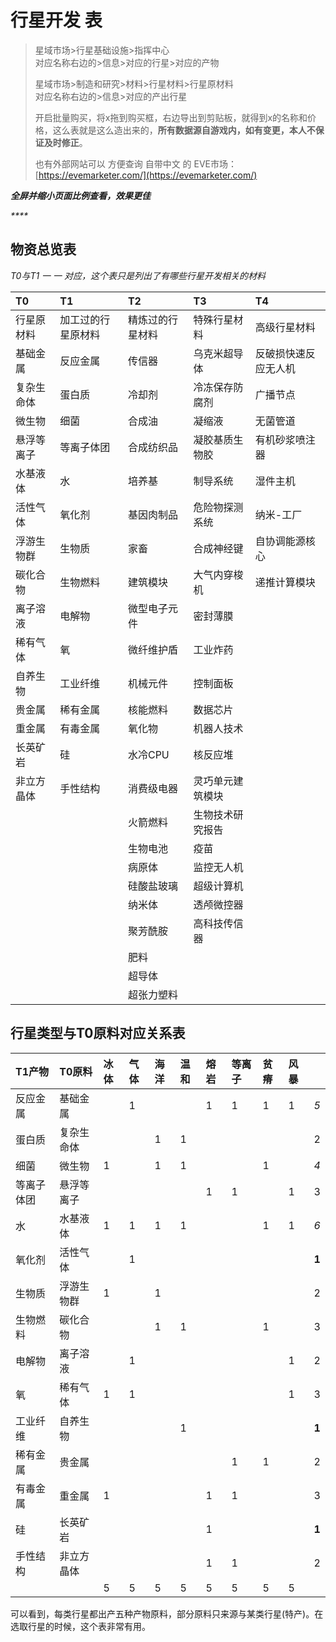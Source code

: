 # 行星开发 表

> 星域市场&gt;行星基础设施&gt;指挥中心  
> 对应名称右边的&gt;信息&gt;对应的行星&gt;对应的产物
>
> 星域市场&gt;制造和研究&gt;材料&gt;行星材料&gt;行星原材料  
> 对应名称右边的&gt;信息&gt;对应的产出行星
>
> 开启批量购买，将x拖到购买框，右边导出到剪贴板，就得到x的名称和价格，这么表就是这么造出来的，**所有数据源自游戏内，如有变更，本人不保证及时修正**。
>
> 也有外部网站可以 方便查询 自带中文 的 EVE市场：[https://evemarketer.com/](https://evemarketer.com/)

_**全屏并缩小页面比例查看，效果更佳**_

_\*\*\*\*_

## 物资总览表

 _T0与T1 一 一 对应，这个表只是列出了有哪些行星开发相关的材料_

| T0 | T1 | T2 | T3 | T4 |
| :--- | :--- | :--- | :--- | :--- |
| 行星原材料 | 加工过的行星原材料 | 精炼过的行星材料 | 特殊行星材料 | 高级行星材料 |
| 基础金属 | 反应金属 | 传信器 | 乌克米超导体 | 反破损快速反应无人机 |
| 复杂生命体 | 蛋白质 | 冷却剂 | 冷冻保存防腐剂 | 广播节点 |
| 微生物 | 细菌 | 合成油 | 凝缩液 | 无菌管道 |
| 悬浮等离子 | 等离子体团 | 合成纺织品 | 凝胶基质生物胶 | 有机砂浆喷注器 |
| 水基液体 | 水 | 培养基 | 制导系统 | 湿件主机 |
| 活性气体 | 氧化剂 | 基因肉制品 | 危险物探测系统 | 纳米-工厂 |
| 浮游生物群 | 生物质 | 家畜 | 合成神经键 | 自协调能源核心 |
| 碳化合物 | 生物燃料 | 建筑模块 | 大气内穿梭机 | 递推计算模块 |
| 离子溶液 | 电解物 | 微型电子元件 | 密封薄膜 |  |
| 稀有气体 | 氧 | 微纤维护盾 | 工业炸药 |  |
| 自养生物 | 工业纤维 | 机械元件 | 控制面板 |  |
| 贵金属 | 稀有金属 | 核能燃料 | 数据芯片 |  |
| 重金属 | 有毒金属 | 氧化物 | 机器人技术 |  |
| 长英矿岩 | 硅 | 水冷CPU | 核反应堆 |  |
| 非立方晶体 | 手性结构 | 消费级电器 | 灵巧单元建筑模块 |  |
|  |  | 火箭燃料 | 生物技术研究报告 |  |
|  |  | 生物电池 | 疫苗 |  |
|  |  | 病原体 | 监控无人机 |  |
|  |  | 硅酸盐玻璃 | 超级计算机 |  |
|  |  | 纳米体 | 透颅微控器 |  |
|  |  | 聚芳酰胺 | 高科技传信器 |  |
|  |  | 肥料 |  |  |
|  |  | 超导体 |  |  |
|  |  | 超张力塑料 |  |  |

## 行星类型与T0原料对应关系表

| T1产物 | T0原料 | 冰体 | 气体 | 海洋 | 温和 | 熔岩 | 等离子 | 贫瘠 | 风暴 |  |
| :--- | :--- | :--- | :--- | :--- | :--- | :--- | :--- | :--- | :--- | :--- |
| 反应金属 | 基础金属 |  | 1 |  |  | 1 | 1 | 1 | 1 | _5_ |
| 蛋白质 | 复杂生命体 |  |  | 1 | 1 |  |  |  |  | 2 |
| 细菌 | 微生物 | 1 |  | 1 | 1 |  |  | 1 |  | _4_ |
| 等离子体团 | 悬浮等离子 |  |  |  |  | 1 | 1 |  | 1 | 3 |
| 水 | 水基液体 | 1 | 1 | 1 | 1 |  |  | 1 | 1 | _6_ |
| 氧化剂 | 活性气体 |  | 1 |  |  |  |  |  |  | **1** |
| 生物质 | 浮游生物群 | 1 |  | 1 |  |  |  |  |  | 2 |
| 生物燃料 | 碳化合物 |  |  | 1 | 1 |  |  | 1 |  | 3 |
| 电解物 | 离子溶液 |  | 1 |  |  |  |  |  | 1 | 2 |
| 氧 | 稀有气体 | 1 | 1 |  |  |  |  |  | 1 | 3 |
| 工业纤维 | 自养生物 |  |  |  | 1 |  |  |  |  | **1** |
| 稀有金属 | 贵金属 |  |  |  |  |  | 1 | 1 |  | 2 |
| 有毒金属 | 重金属 | 1 |  |  |  | 1 | 1 |  |  | 3 |
| 硅 | 长英矿岩 |  |  |  |  | 1 |  |  |  | **1** |
| 手性结构 | 非立方晶体 |  |  |  |  | 1 | 1 |  |  | 2 |
|  |  | 5 | 5 | 5 | 5 | 5 | 5 | 5 | 5 |  |

可以看到，每类行星都出产五种产物原料，部分原料只来源与某类行星\(特产\)。在选取行星的时候，这个表非常有用。

